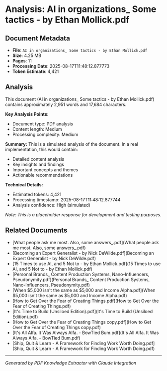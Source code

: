 # Analysis: AI in organizations_ Some tactics - by Ethan Mollick.pdf

## Document Metadata
- **File**: `AI in organizations_ Some tactics - by Ethan Mollick.pdf`
- **Size**: 4.25 MB
- **Pages**: 11
- **Processing Date**: 2025-08-17T11:48:12.877773
- **Token Estimate**: 4,421

## Analysis

This document (AI in organizations_ Some tactics - by Ethan Mollick.pdf) contains approximately 2,951 words and 17,684 characters.

**Key Analysis Points:**
- Document type: PDF analysis
- Content length: Medium
- Processing complexity: Medium

**Summary:**
This is a simulated analysis of the document. In a real implementation, this would contain:
- Detailed content analysis
- Key insights and findings
- Important concepts and themes
- Actionable recommendations

**Technical Details:**
- Estimated tokens: 4,421
- Processing timestamp: 2025-08-17T11:48:12.877744
- Analysis confidence: High (simulated)

*Note: This is a placeholder response for development and testing purposes.*

## Related Documents

- [What people ask me most. Also, some answers_.pdf](What people ask me most. Also, some answers_.pdf)
- [Becoming an Expert Generalist - by Nick DeWilde.pdf](Becoming an Expert Generalist - by Nick DeWilde.pdf)
- [15 Times to use AI, and 5 Not to - by Ethan Mollick.pdf](15 Times to use AI, and 5 Not to - by Ethan Mollick.pdf)
- [Personal Brands_ Content Production Systems, Nano-Influencers, Pseudonymity.pdf](Personal Brands_ Content Production Systems, Nano-Influencers, Pseudonymity.pdf)
- [When $5,000 isn't the same as $5,000 and Income Alpha.pdf](When $5,000 isn't the same as $5,000 and Income Alpha.pdf)
- [How to Get Over the Fear of Creating Things.pdf](How to Get Over the Fear of Creating Things.pdf)
- [It's Time to Build (Unsiloed Edition).pdf](It's Time to Build (Unsiloed Edition).pdf)
- [How to Get Over the Fear of Creating Things copy.pdf](How to Get Over the Fear of Creating Things copy.pdf)
- [It's All Alfa. It Was Always Alfa. - BowTied Bum.pdf](It's All Alfa. It Was Always Alfa. - BowTied Bum.pdf)
- [Ship, Quit & Learn - A Framework for Finding Work Worth Doing.pdf](Ship, Quit & Learn - A Framework for Finding Work Worth Doing.pdf)

---
*Generated by PDF Knowledge Extractor with Claude Integration*